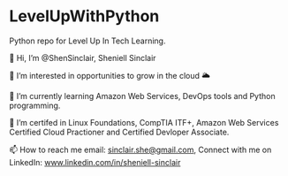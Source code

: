 # LevelUpWithPython
Python repo for Level Up In Tech Learning.

👋 Hi, I’m @ShenSinclair, Sheniell Sinclair

👀 I’m interested in opportunities to grow in the cloud 🌥

🌱 I’m currently learning Amazon Web Services, DevOps tools and Python programming.

💞️ I’m certifed in Linux Foundations, CompTIA ITF+, Amazon Web Services Certified Cloud Practioner and Certified Devloper Associate.

📫 How to reach me email: sinclair.she@gmail.com, Connect with me on LinkedIn: www.linkedin.com/in/sheniell-sinclair
